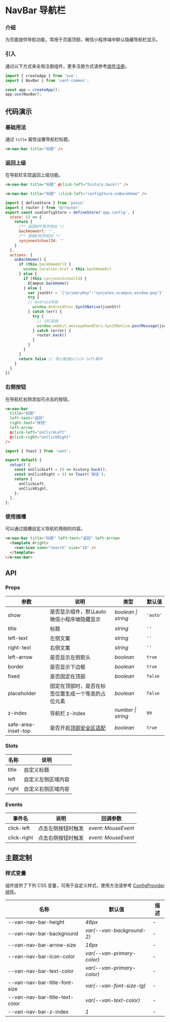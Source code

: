 # NavBar 导航栏

### 介绍

为页面提供导航功能，常用于页面顶部，微信小程序端中默认隐藏导航栏显示。

### 引入

通过以下方式来全局注册组件，更多注册方式请参考[组件注册](#/zh-CN/advanced-usage#zu-jian-zhu-ce)。

```js
import { createApp } from 'vue';
import { NavBar } from 'vant-common';

const app = createApp();
app.use(NavBar);
```

## 代码演示

### 基础用法

通过 `title` 属性设置导航栏标题。

```html
<m-nav-bar title="标题" />
```

### 返回上级

在导航栏实现返回上级功能。

```html
<m-nav-bar title="标题" @click-left="history.back()" />
```

```html
<m-nav-bar title="标题" :click-left="configStore.onBackHome" />
```

```js
import { defineStore } from 'pinia'
import { router } from '@/router'
export const useConfigStore = defineStore('app.config', {
  state: () => {
    return {
      /** 返回APP首页地址 */
      backHomeUrl: '',
      /** 慧新E校学校ID */
      synjonesSchoolId: ''
    }
  },
  actions: {
    onBackHome() {
      if (this.backHomeUrl) {
        window.location.href = this.backHomeUrl
      } else {
        if (this.synjonesSchoolId) {
          ECampus.backHome()
        } else {
          var jsonStr = '{"primaryKey":"synjones.ecampus.window.pop"}'
          try {
          // Android系统
            window.AndroidFunc.SynJSNative(jsonStr)
          } catch (err) {
            try {
              // iOS系统
              window.webkit.messageHandlers.SynJSNative.postMessage(jsonStr)
            } catch (error) {
              router.back()
            }
          }
        }
      }
      return false // 停止触发@click-left事件
    }
  }
})
```

### 右侧按钮

在导航栏右侧添加可点击的按钮。

```html
<m-nav-bar
  title="标题"
  left-text="返回"
  right-text="按钮"
  left-arrow
  @click-left="onClickLeft"
  @click-right="onClickRight"
/>
```

```js
import { Toast } from 'vant';

export default {
  setup() {
    const onClickLeft = () => history.back();
    const onClickRight = () => Toast('按钮');
    return {
      onClickLeft,
      onClickRight,
    };
  },
};
```

### 使用插槽

可以通过插槽自定义导航栏两侧的内容。

```html
<m-nav-bar title="标题" left-text="返回" left-arrow>
  <template #right>
    <van-icon name="search" size="18" />
  </template>
</m-nav-bar>
```

## API

### Props

| 参数 | 说明 | 类型 | 默认值 |
| --- | --- | --- | --- |
| show | 是否显示组件，默认auto微信小程序端隐藏显示 | _boolean \| string_ |`'auto'` |
| title | 标题 | _string_ | `''` |
| left-text | 左侧文案 | _string_ | `''` |
| right-text | 右侧文案 | _string_ | `''` |
| left-arrow | 是否显示左侧箭头 | _boolean_ | `true` |
| border | 是否显示下边框 | _boolean_ | `true` |
| fixed | 是否固定在顶部 | _boolean_ | `false` |
| placeholder | 固定在顶部时，是否在标签位置生成一个等高的占位元素 | _boolean_ | `false` |
| z-index | 导航栏 z-index | _number \| string_ | `99` |
| safe-area-inset-top | 是否开启[顶部安全区适配](#/zh-CN/advanced-usage#di-bu-an-quan-qu-gua-pei) | _boolean_ | `true` |

### Slots

| 名称  | 说明               |
| ----- | ------------------ |
| title | 自定义标题         |
| left  | 自定义左侧区域内容 |
| right | 自定义右侧区域内容 |

### Events

| 事件名      | 说明               | 回调参数            |
| ----------- | ------------------ | ------------------- |
| click-left  | 点击左侧按钮时触发 | _event: MouseEvent_ |
| click-right | 点击右侧按钮时触发 | _event: MouseEvent_ |


## 主题定制

### 样式变量

组件提供了下列 CSS 变量，可用于自定义样式，使用方法请参考 [ConfigProvider 组件](#/zh-CN/config-provider)。

| 名称                           | 默认值                     | 描述 |
| ------------------------------ | -------------------------- | ---- |
| --van-nav-bar-height           | _46px_                     | -    |
| --van-nav-bar-background       | _var(--van-background-2)_  | -    |
| --van-nav-bar-arrow-size       | _16px_                     | -    |
| --van-nav-bar-icon-color       | _var(--van-primary-color)_ | -    |
| --van-nav-bar-text-color       | _var(--van-primary-color)_ | -    |
| --van-nav-bar-title-font-size  | _var(--van-font-size-lg)_  | -    |
| --van-nav-bar-title-text-color | _var(--van-text-color)_    | -    |
| --van-nav-bar-z-index          | _1_                        | -    |